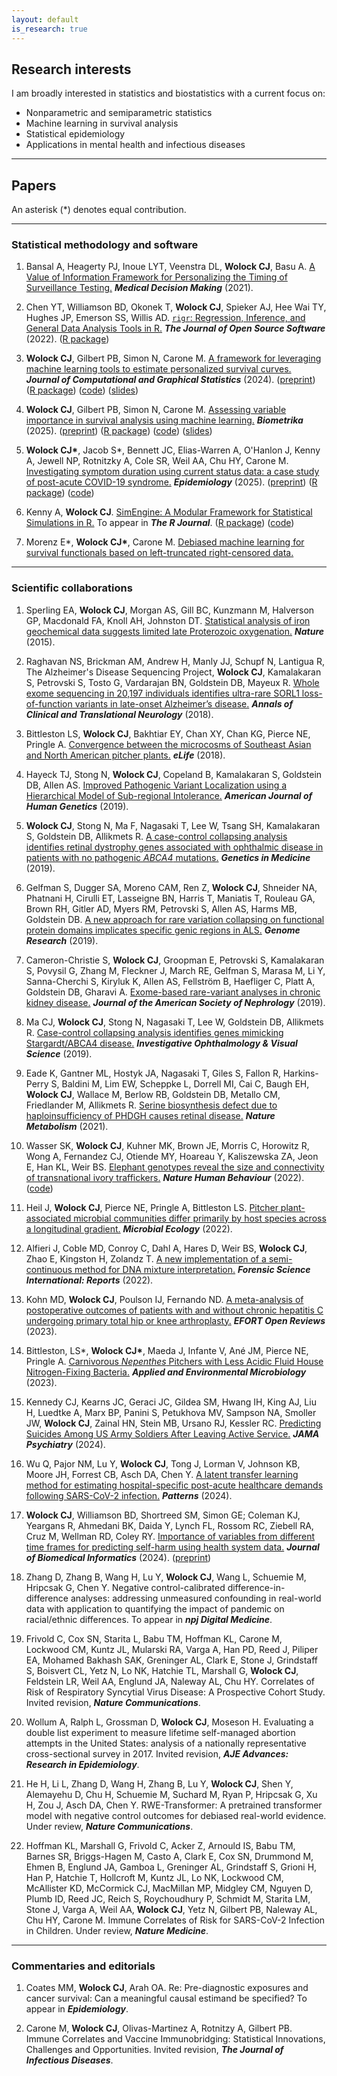 ```yaml
---
layout: default
is_research: true
---
```


## Research interests
I am broadly interested in statistics and biostatistics with a current focus on:
* Nonparametric and semiparametric statistics
* Machine learning in survival analysis
* Statistical epidemiology
* Applications in mental health and infectious diseases

---

## Papers

An asterisk (\*) denotes equal contribution. 

---

### Statistical methodology and software

1. Bansal A, Heagerty PJ, Inoue LYT, Veenstra DL, **Wolock CJ**, Basu A. [A Value of Information Framework for Personalizing the Timing of Surveillance Testing.](https://doi.org/10.1177/0272989x211049213) ***Medical Decision Making*** (2021). 

2. Chen YT, Williamson BD, Okonek T, **Wolock CJ**, Spieker AJ, Hee Wai TY, Hughes JP, Emerson SS, Willis AD. [`rigr`: Regression, Inference, and General Data Analysis Tools in R.](https://doi.org/10.21105/joss.04847) ***The Journal of Open Source Software*** (2022). ([R package](https://github.com/statdivlab/rigr))

3. **Wolock CJ**, Gilbert PB, Simon N, Carone M. [A framework for leveraging machine learning tools to estimate personalized survival curves.](https://doi.org/10.1080/10618600.2024.2304070) ***Journal of Computational and Graphical Statistics*** (2024). ([preprint](https://arxiv.org/abs/2211.03031)) ([R package](https://github.com/cwolock/survML)) ([code](https://github.com/cwolock/stack_supplementary)) ([slides](https://cwolock.github.io/stacking_slides.pdf))

4. **Wolock CJ**, Gilbert PB, Simon N, Carone M. [Assessing variable importance in survival analysis using machine learning.](https://doi.org/10.1093/biomet/asae061) ***Biometrika*** (2025). ([preprint](https://arxiv.org/abs/2311.12726)) ([R package](https://github.com/cwolock/survML)) ([code](https://github.com/cwolock/surv_vim_supplementary)) ([slides](https://cwolock.github.io/survival_vim_slides.pdf))

5. **Wolock CJ\***, Jacob S\*, Bennett JC, Elias-Warren A, O'Hanlon J, Kenny A, Jewell NP, Rotnitzky A, Cole SR, Weil AA, Chu HY, Carone M. [Investigating symptom duration using current status data: a case study of post-acute COVID-19 syndrome.](https://doi.org/10.1097/EDE.0000000000001882) ***Epidemiology*** (2025). ([preprint](https://arxiv.org/abs/2407.04214)) ([R package](https://github.com/cwolock/survML)) ([code](https://github.com/cwolock/currstat_CIR_supplementary)) 

6. Kenny A, **Wolock CJ**. [SimEngine: A Modular Framework for Statistical Simulations in R.](https://arxiv.org/abs/2403.05698) To appear in ***The R Journal***. ([R package](https://github.com/Avi-Kenny/SimEngine)) ([code](https://github.com/Avi-Kenny/SimEngine/tree/master/paper))

7. Morenz E\*, **Wolock CJ\***, Carone M. [Debiased machine learning for survival functionals based on left-truncated right-censored data.](https://doi.org/10.48550/arXiv.2411.09017)

<!---
8. **Wolock CJ\***, Yan J\*, Ning Y, Chen Y. Transfer learning for model-free variable importance. In preparation.

9. **Wolock CJ**, Zhang B, Zhang D, Wu Q, Chen Y. Estimating causal effects from electronic health records data with underreported exposure. In preparation.

3. Hoffman KL, Marshall G, Frivold C, ..., **Wolock CJ**, ..., Naleway AL, Chu HY, Carone M. Correlates of Protection Against SARS-CoV-2 Infection in Children. In preparation. 
--> 

---

### Scientific collaborations

1. Sperling EA, **Wolock CJ**, Morgan AS, Gill BC, Kunzmann M, Halverson GP, Macdonald FA, Knoll AH, Johnston DT. [Statistical analysis of iron geochemical data suggests limited late Proterozoic oxygenation.](https://doi.org/10.1038/nature14589) ***Nature*** (2015).

2. Raghavan NS, Brickman AM, Andrew H, Manly JJ, Schupf N, Lantigua R, The Alzheimer's Disease Sequencing Project, **Wolock CJ**, Kamalakaran S, Petrovski S, Tosto G, Vardarajan BN, Goldstein DB, Mayeux R. [Whole exome sequencing in 20,197 individuals identifies ultra-rare SORL1 loss-of-function variants in late-onset Alzheimer’s disease.](https://doi.org/10.1002/acn3.582) ***Annals of Clinical and Translational Neurology*** (2018).

3. Bittleston LS, **Wolock CJ**, Bakhtiar EY, Chan XY, Chan KG, Pierce NE, Pringle A. [Convergence between the microcosms of Southeast Asian and North American pitcher plants.](https://doi.org/10.7554/eLife.36741) ***eLife*** (2018). 

4. Hayeck TJ, Stong N, **Wolock CJ**, Copeland B, Kamalakaran S, Goldstein DB, Allen AS. [Improved Pathogenic Variant Localization using a Hierarchical Model of Sub-regional Intolerance.](https://doi.org/10.1016/j.ajhg.2018.12.020) ***American Journal of Human Genetics*** (2019).

5. **Wolock CJ**, Stong N, Ma F, Nagasaki T, Lee W, Tsang SH, Kamalakaran S, Goldstein DB, Allikmets R. [A case-control collapsing analysis identifies retinal dystrophy genes associated with ophthalmic disease in patients with no pathogenic *ABCA4* mutations.](https://doi.org/10.1038/s41436-019-0495-0) ***Genetics in Medicine*** (2019). 

6. Gelfman S, Dugger SA, Moreno CAM, Ren Z, **Wolock CJ**, Shneider NA, Phatnani H, Cirulli ET, Lasseigne BN, Harris T, Maniatis T, Rouleau GA, Brown RH, Gitler AD, Myers RM, Petrovski S, Allen AS, Harms MB, Goldstein DB. [A new approach for rare variation collapsing on functional protein domains implicates specific genic regions in ALS.](https://doi.org/10.1101/gr.243592.118) ***Genome Research*** (2019). 

7. Cameron-Christie S, **Wolock CJ**, Groopman E, Petrovski S, Kamalakaran S, Povysil G, Zhang M, Fleckner J, March RE, Gelfman S, Marasa M, Li Y, Sanna-Cherchi S, Kiryluk K, Allen AS, Fellström B, Haefliger C, Platt A, Goldstein DB, Gharavi A. [Exome-based rare-variant analyses in chronic kidney disease.](https://doi.org/10.1681/ASN.2018090909) ***Journal of the American Society of Nephrology*** (2019).

8. Ma CJ, **Wolock CJ**, Stong N, Nagasaki T, Lee W, Goldstein DB, Allikmets R. [Case-control collapsing analysis identifies genes mimicking Stargardt/ABCA4 disease.](https://iovs.arvojournals.org/article.aspx?articleid=2742934) ***Investigative Ophthalmology & Visual Science*** (2019).

9. Eade K, Gantner ML, Hostyk JA, Nagasaki T, Giles S, Fallon R, Harkins-Perry S, Baldini M, Lim EW, Scheppke L, Dorrell MI, Cai C, Baugh EH, **Wolock CJ**, Wallace M, Berlow RB, Goldstein DB, Metallo CM, Friedlander M, Allikmets R. [Serine biosynthesis defect due to haploinsufficiency of PHDGH causes retinal disease.](https://doi.org/10.1038/s42255-021-00361-3) ***Nature Metabolism*** (2021). 

10. Wasser SK, **Wolock CJ**, Kuhner MK, Brown JE, Morris C, Horowitz R, Wong A, Fernandez CJ, Otiende MY, Hoareau Y, Kaliszewska ZA, Jeon E, Han KL, Weir BS. [Elephant genotypes reveal the size and connectivity of transnational ivory traffickers.](https://doi.org/10.1038/s41562-021-01267-6) ***Nature Human Behaviour*** (2022). ([code](https://github.com/cwolock/elephant_fam_match))

11. Heil J, **Wolock CJ**, Pierce NE, Pringle A, Bittleston LS. [Pitcher plant-associated microbial communities differ primarily by host species across a longitudinal gradient.](https://doi.org/10.1111/1462-2920.15993) ***Microbial Ecology*** (2022). 

12. Alfieri J, Coble MD, Conroy C, Dahl A, Hares D, Weir BS, **Wolock CJ**, Zhao E, Kingston H, Zolandz T. [A new implementation of a semi-continuous method for DNA mixture interpretation.](https://doi.org/10.1016/j.fsir.2022.100281) ***Forensic Science International: Reports*** (2022). 

13. Kohn MD, **Wolock CJ**, Poulson IJ, Fernando ND. [A meta-analysis of postoperative outcomes of patients with and without chronic hepatitis C undergoing primary total hip or knee arthroplasty.](https://doi.org/10.1530/eor-22-0117) ***EFORT Open Reviews*** (2023).

14. Bittleston, LS\*, **Wolock CJ\***, Maeda J, Infante V, Ané JM, Pierce NE, Pringle A. [Carnivorous *Nepenthes* Pitchers with Less Acidic Fluid House Nitrogen-Fixing Bacteria.](https://doi.org/10.1128/aem.00812-23) ***Applied and Environmental Microbiology*** (2023).

15. Kennedy CJ, Kearns JC, Geraci JC, Gildea SM, Hwang IH, King AJ, Liu H, Luedtke A, Marx BP, Panini S, Petukhova MV, Sampson NA, Smoller JW, **Wolock CJ**, Zainal HN, Stein MB, Ursano RJ, Kessler RC. [Predicting Suicides Among US Army Soldiers After Leaving Active Service.](https://doi.org/10.1001/jamapsychiatry.2024.2744) ***JAMA Psychiatry*** (2024). 

16. Wu Q, Pajor NM, Lu Y, **Wolock CJ**, Tong J, Lorman V, Johnson KB, Moore JH, Forrest CB, Asch DA, Chen Y. [A latent transfer learning method for estimating hospital-specific post-acute healthcare demands following SARS-CoV-2 infection.](https://doi.org/10.1016/j.patter.2024.101079) ***Patterns*** (2024).

17. **Wolock CJ**, Williamson BD, Shortreed SM, Simon GE; Coleman KJ, Yeargans R, Ahmedani BK, Daida Y, Lynch FL, Rossom RC, Ziebell RA, Cruz M, Wellman RD, Coley RY. [Importance of variables from different time frames for predicting self-harm using health system data.](https://doi.org/10.1016/j.jbi.2024.104750) ***Journal of Biomedical Informatics*** (2024). ([preprint](https://doi.org/10.1101/2024.04.29.24306260)) 

18. Zhang D, Zhang B, Wang H, Lu Y, **Wolock CJ**, Wang L, Schuemie M, Hripcsak G, Chen Y. Negative control-calibrated difference-in-difference analyses: addressing unmeasured confounding in real-world data with application to quantifying the impact of pandemic on racial/ethnic differences. To appear in ***npj Digital Medicine***.

19. Frivold C, Cox SN, Starita L, Babu TM, Hoffman KL, Carone M, Lockwood CM, Kuntz JL, Mularski RA, Varga A, Han PD, Reed J, Piliper EA, Mohamed Bakhash SAK, Greninger AL, Clark E, Stone J, Grindstaff S, Boisvert CL, Yetz N, Lo NK, Hatchie TL, Marshall G, **Wolock CJ**, Feldstein LR, Weil AA, Englund JA, Naleway AL, Chu HY. Correlates of Risk of Respiratory Syncytial Virus Disease: A Prospective Cohort Study. Invited revision, ***Nature Communications***.

20. Wollum A, Ralph L, Grossman D, **Wolock CJ**, Moseson H. Evaluating a double list experiment to measure lifetime self-managed abortion attempts in the United States: analysis of a nationally representative cross-sectional survey in 2017. Invited revision, ***AJE Advances: Research in Epidemiology***. 

21. He H, Li L, Zhang D, Wang H, Zhang B, Lu Y, **Wolock CJ**, Shen Y, Alemayehu D, Chu H, Schuemie M, Suchard M, Ryan P, Hripcsak G, Xu H, Zou J, Asch DA, Chen Y. RWE-Transformer: A pretrained transformer model with negative control outcomes for debiased real-world evidence. Under review, ***Nature Communications***. 

22. Hoffman KL, Marshall G, Frivold C, Acker Z, Arnould IS, Babu TM, Barnes SR, Briggs-Hagen M, Casto A, Clark E, Cox SN, Drummond M, Ehmen B, Englund JA, Gamboa L, Greninger AL, Grindstaff S, Grioni H, Han P, Hatchie T, Hollcroft M, Kuntz JL, Lo NK, Lockwood CM, McAllister KD, McCormick CJ, MacMillan MP, Midgley CM, Nguyen D, Plumb ID, Reed JC, Reich S, Roychoudhury P, Schmidt M, Starita LM, Stone J, Varga A, Weil AA, **Wolock CJ**, Yetz N, Gilbert PB, Naleway AL, Chu HY, Carone M. Immune Correlates of Risk for SARS-CoV-2 Infection in Children. Under review, ***Nature Medicine***.

---

### Commentaries and editorials

1. Coates MM, **Wolock CJ**, Arah OA. Re: Pre-diagnostic exposures and cancer survival: Can a meaningful causal estimand be specified? To appear in ***Epidemiology***.

2. Carone M, **Wolock CJ**, Olivas-Martinez A, Rotnitzy A, Gilbert PB. Immune Correlates and Vaccine Immunobridging: Statistical Innovations, Challenges and Opportunities. Invited revision, ***The Journal of Infectious Diseases***.

